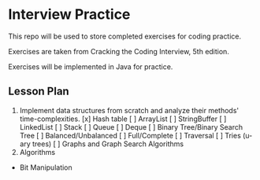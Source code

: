 Interview Practice
=====
This repo will be used to store completed exercises for coding practice.

Exercises are taken from Cracking the Coding Interview, 5th edition.

Exercises will be implemented in Java for practice.

Lesson Plan
-----
1. Implement data structures from scratch and analyze their methods' time-complexities.
    [x] Hash table
    [ ] ArrayList
    [ ] StringBuffer
    [ ] LinkedList
    [ ] Stack
    [ ] Queue
    [ ] Deque
    [ ] Binary Tree/Binary Search Tree
        [ ] Balanced/Unbalanced
        [ ] Full/Complete
        [ ] Traversal
    [ ] Tries (u-ary trees)
    [ ] Graphs and Graph Search Algorithms
2. Algorithms
 * Bit Manipulation
